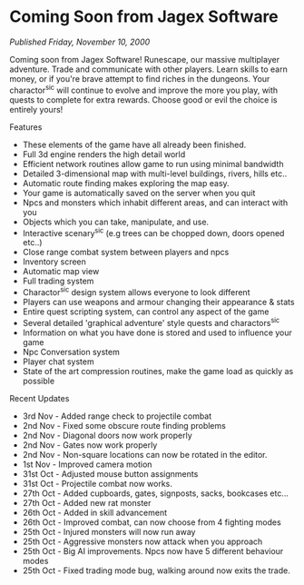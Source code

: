 # Coming Soon from Jagex Software
*Published Friday, November 10, 2000*

Coming soon from Jagex Software! Runescape, our massive multiplayer adventure. Trade and communicate with other players. Learn skills to earn money, or if you're brave attempt to find riches in the dungeons. Your charactor<sup>sic</sup> will continue to evolve and improve the more you play, with quests to complete for extra rewards. Choose good or evil the choice is entirely yours!

Features

*   These elements of the game have all already been finished.
*   Full 3d engine renders the high detail world
*   Efficient network routines allow game to run using minimal bandwidth
*   Detailed 3-dimensional map with multi-level buildings, rivers, hills etc..
*   Automatic route finding makes exploring the map easy.
*   Your game is automatically saved on the server when you quit
*   Npcs and monsters which inhabit different areas, and can interact with you
*   Objects which you can take, manipulate, and use.
*   Interactive scenary<sup>sic</sup> (e.g trees can be chopped down, doors opened etc..)
*   Close range combat system between players and npcs
*   Inventory screen
*   Automatic map view
*   Full trading system
*   Charactor<sup>sic</sup> design system allows everyone to look different
*   Players can use weapons and armour changing their appearance & stats
*   Entire quest scripting system, can control any aspect of the game
*   Several detailed 'graphical adventure' style quests and charactors<sup>sic</sup>
*   Information on what you have done is stored and used to influence your game
*   Npc Conversation system
*   Player chat system
*   State of the art compression routines, make the game load as quickly as possible

Recent Updates

*   3rd Nov - Added range check to projectile combat
*   2nd Nov - Fixed some obscure route finding problems
*   2nd Nov - Diagonal doors now work properly
*   2nd Nov - Gates now work properly
*   2nd Nov - Non-square locations can now be rotated in the editor.
*   1st Nov - Improved camera motion
*   31st Oct - Adjusted mouse button assignments
*   31st Oct - Projectile combat now works.
*   27th Oct - Added cupboards, gates, signposts, sacks, bookcases etc...
*   27th Oct - Added new rat monster
*   26th Oct - Added in skill advancement
*   26th Oct - Improved combat, can now choose from 4 fighting modes
*   25th Oct - Injured monsters will now run away
*   25th Oct - Aggressive monsters now attack when you approach
*   25th Oct - Big AI improvements. Npcs now have 5 different behaviour modes
*   25th Oct - Fixed trading mode bug, walking around now exits the trade.
